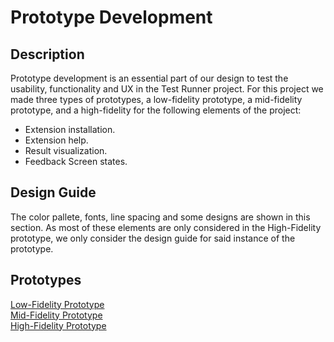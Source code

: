 # Prototype Development  
## Description  
Prototype development is an essential part of our design to test the usability, functionality and UX in the Test Runner project. For this project we made three types of prototypes, a low-fidelity prototype, a mid-fidelity prototype, and a high-fidelity for the following elements of the project:  
* Extension installation.
* Extension help.
* Result visualization.
* Feedback Screen states.  
## Design Guide  
The color pallete, fonts, line spacing and some designs are shown in this section. As most of these elements are only considered in the High-Fidelity prototype, we only consider the design guide for said instance of the prototype.  
## Prototypes  
[Low-Fidelity Prototype](https://www.figma.com/file/BRmxXYkRPCorbYL4aXitR2/Guia-de-dise%C3%B1o?type=design&node-id=0%3A2&mode=design&t=PoyhKkyY1GtIc5H9-1)  
[Mid-Fidelity Prototype](https://www.figma.com/file/BRmxXYkRPCorbYL4aXitR2/Guia-de-dise%C3%B1o?type=design&node-id=164%3A2&mode=design&t=PoyhKkyY1GtIc5H9-1)  
[High-Fidelity Prototype](https://www.figma.com/file/BRmxXYkRPCorbYL4aXitR2/Guia-de-dise%C3%B1o?type=design&node-id=165%3A2&mode=design&t=PoyhKkyY1GtIc5H9-1)
